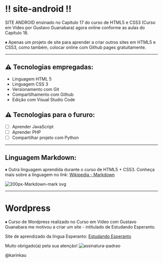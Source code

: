 # ‼ site-android ‼

SITE ANDROID ensinado no Capítulo 17 do curso de HTML5 e CSS3 (Curso em Vídeo por Gustavo Guanabara) agora online conforme as aulas do Capítulo 18.

♦ Apenas um  projeto de site para aprender a criar outros sites em HTML5 e CSS3, como também, colocar online com  Github pages gratuitamente.

---
## :warning: Tecnologias empregadas:  

+ Linguagem HTML 5
+ Linguagem CSS 3
+ Versionamento com Git
+ Compartilhamento com Github
+ Edição com Visual Studio Code

##  :warning: Tecnologias para o fururo:

- [ ] Aprender JavaScript
- [ ] Aprender PHP
- [ ] Compartilhar projeto com Python

---
## Linguagem Markdown:  

♦ Outra linguagem aprendida durante o curso de HTML5 + CSS3. Conheça mais sobre a linguagem no link: [Wikipedia - Markdown](https://pt.wikipedia.org/wiki/Markdown)


![200px-Markdown-mark svg](https://user-images.githubusercontent.com/75148725/112096624-69f88680-8b7d-11eb-94ee-d5e17c4b5410.png)

---
# Wordpress

♦ Curso de Wordpress realizado no Curso em Vídeo com Gustavo Guanabara me motivou a criar um site - intitulado de Estudando Esperanto.

Site de aprendizado da língua Esperanto: [Estudando Esperanto](http://estudandoesperanto.com/)

Muito obrigado(a) pela sua atenção!
![assinatura-padrao](https://user-images.githubusercontent.com/75148725/111922554-3e8c7380-8a79-11eb-87e7-92f7be9ec7f1.png)  

@karinkau 